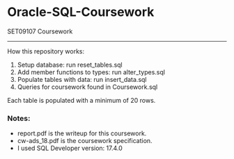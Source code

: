 # Oracle-SQL-Coursework
SET09107 Coursework

----------------

How this repository works: 

1. Setup database: run reset_tables.sql 
2. Add member functions to types: run alter_types.sql 
3. Populate tables with data: run insert_data.sql 
4. Queries for coursework found in Coursework.sql

Each table is populated with a minimum of 20 rows.

### Notes: 
* report.pdf is the writeup for this coursework. 
* cw-ads_18.pdf is the coursework specification. 
* I used SQL Developer version: 17.4.0
